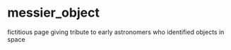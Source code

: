 # messier_object
fictitious page giving tribute to early astronomers who  identified objects in space
